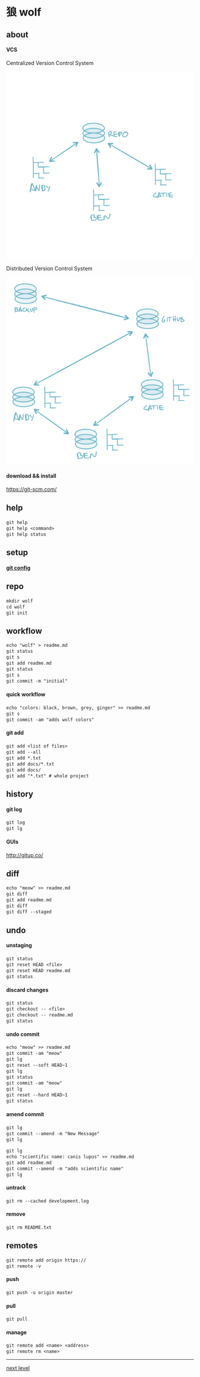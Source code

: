 # 狼 wolf

## about

#### VCS

Centralized Version Control System

![CVCS](cvcs.png)

Distributed Version Control System

![DVCS](dvcs.png)

#### download && install

https://git-scm.com/

## help

```
git help
git help <command>
git help status
```

## setup

#### [git config](git-config.md)

## repo

```
mkdir wolf
cd wolf
git init
```

## workflow

```
echo "wolf" > readme.md
git status
git s
git add readme.md
git status
git s
git commit -m "initial"
```

#### quick workflow

```
echo "colors: black, brown, grey, ginger" >> readme.md
git s
git commit -am "adds wolf colors"
```

#### git add

```
git add <list of files>
git add --all
git add *.txt
git add docs/*.txt
git add docs/
git add "*.txt" # whole project
```

## history

#### git log

```
git log
git lg
```

#### GUIs

http://gitup.co/

## diff

```
echo "meow" >> readme.md
git diff
git add readme.md
git diff
git diff --staged
```

## undo

#### unstaging

```
git status
git reset HEAD <file>
git reset HEAD readme.md
git status
```

#### discard changes

```
git status
git checkout -- <file>
git checkout -- readme.md
git status
```

#### undo commit

```
echo "meow" >> readme.md
git commit -am "meow"
git lg
git reset --soft HEAD~1
git lg
git status
git commit -am "meow"
git lg
git reset --hard HEAD~1
git status
```

#### amend commit

```
git lg
git commit --amend -m "New Message"
git lg
```
```
git lg
echo "scientific name: canis lupus" >> readme.md
git add readme.md
git commit --amend -m "adds scientific name"
git lg
```

#### untrack

```
git rm --cached development.log
```

#### remove

```
git rm README.txt
```

## remotes

```
git remote add origin https://
git remote -v
```

#### push

```
git push -u origin master
```

#### pull

```
git pull
```

#### manage

```
git remote add <name> <address>
git remote rm <name>
```

---

[next level](tiger.md)
